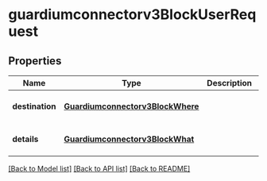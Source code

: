 # guardiumconnectorv3BlockUserRequest

## Properties
Name | Type | Description | Notes
------------ | ------------- | ------------- | -------------
**destination** | [**Guardiumconnectorv3BlockWhere**](Guardiumconnectorv3BlockWhere.md) |  | [optional] [default to null]
**details** | [**Guardiumconnectorv3BlockWhat**](Guardiumconnectorv3BlockWhat.md) |  | [optional] [default to null]

[[Back to Model list]](../README.md#documentation-for-models) [[Back to API list]](../README.md#documentation-for-api-endpoints) [[Back to README]](../README.md)


